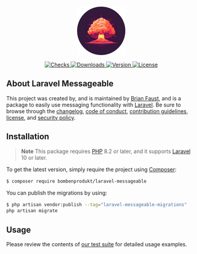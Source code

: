<p align="center">
    <a href="https://bombenprodukt.com" target="_blank">
        <img src="https://raw.githubusercontent.com/BombenProdukt/assets/main/logo-text.svg" width="128" alt="BombenProdukt Logo" />
    </a>
</p>

<p align="center">
    <a href="https://github.com/faustbrian/laravel-messageable/actions">
        <img src="https://badge.sh/github/check-runs/BombenProdukt/laravel-messageable" alt="Checks" />
    </a>
    <a href="https://packagist.org/packages/bombenprodukt/laravel-messageable">
        <img src="https://badge.sh/packagist/downloads/BombenProdukt/laravel-messageable" alt="Downloads" />
    </a>
    <a href="https://packagist.org/packages/bombenprodukt/laravel-messageable">
        <img src="https://badge.sh/packagist/version/BombenProdukt/laravel-messageable" alt="Version" />
    </a>
    <a href="https://packagist.org/packages/bombenprodukt/laravel-messageable">
        <img src="https://badge.sh/packagist/license/BombenProdukt/laravel-messageable" alt="License" />
    </a>
</p>

## About Laravel Messageable

This project was created by, and is maintained by [Brian Faust](https://github.com/faustbrian), and is a package to easily use messaging functionality with [Laravel](https://laravel.com/). Be sure to browse through the [changelog](CHANGELOG.md), [code of conduct](.github/CODE_OF_CONDUCT.md), [contribution guidelines](.github/CONTRIBUTING.md), [license](LICENSE), and [security policy](.github/SECURITY.md).

## Installation

> **Note**
> This package requires [PHP](https://www.php.net/) 8.2 or later, and it supports [Laravel](https://laravel.com/) 10 or later.

To get the latest version, simply require the project using [Composer](https://getcomposer.org/):

```bash
$ composer require bombenprodukt/laravel-messageable
```

You can publish the migrations by using:

```bash
$ php artisan vendor:publish --tag="laravel-messageable-migrations"
php artisan migrate
```

## Usage

Please review the contents of [our test suite](/tests) for detailed usage examples.

